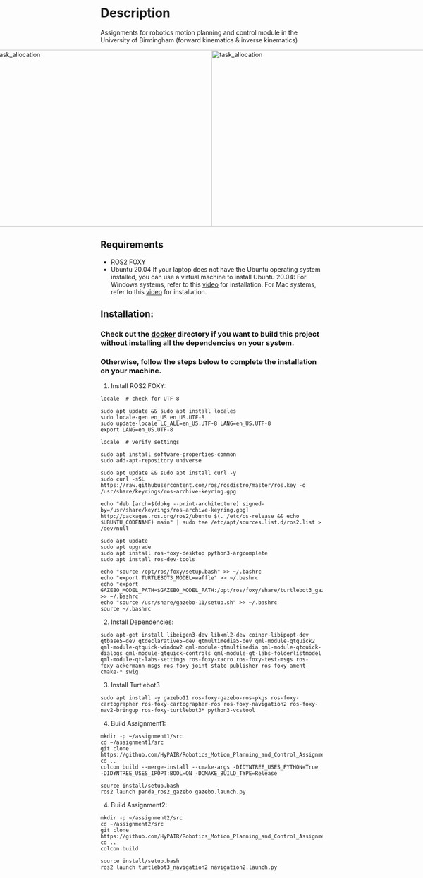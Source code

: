 # Description
Assignments for robotics motion planning and control module in the University of Birmingham (forward kinematics & inverse kinematics) 

<div style="display: flex; justify-content: center; align-items: center;">
  <img src="https://github.com/HyPAIR/Robotics_Motion_Planning_and_Control_Assignment1/blob/main/fk.png" alt="task_allocation" width="680" height="400">
  <img src="https://github.com/HyPAIR/Robotics_Motion_Planning_and_Control_Assignment1/blob/main/ik.png" alt="task_allocation" width="680" height="400">
</div>

## Requirements
 - ROS2 FOXY
 - Ubuntu 20.04
If your laptop does not have the Ubuntu operating system installed, you can use a virtual machine to install Ubuntu 20.04:
    For Windows systems, refer to this [video](https://www.youtube.com/watch?v=x5MhydijWmc) for installation.
    For Mac systems, refer to this [video](https://www.youtube.com/watch?v=Hzji7w882OY) for installation.

## Installation:
### Check out the [docker](https://github.com/HyPAIR/Robotics_Motion_Planning_and_Control_Assignment1_Docker) directory if you want to build this project without installing all the dependencies on your system.
### Otherwise, follow the steps below to complete the installation on your machine.
1. Install ROS2 FOXY:

```shell
locale  # check for UTF-8

sudo apt update && sudo apt install locales
sudo locale-gen en_US en_US.UTF-8
sudo update-locale LC_ALL=en_US.UTF-8 LANG=en_US.UTF-8
export LANG=en_US.UTF-8

locale  # verify settings
```

```shell
sudo apt install software-properties-common
sudo add-apt-repository universe
```

```shell
sudo apt update && sudo apt install curl -y
sudo curl -sSL https://raw.githubusercontent.com/ros/rosdistro/master/ros.key -o /usr/share/keyrings/ros-archive-keyring.gpg
```

```shell
echo "deb [arch=$(dpkg --print-architecture) signed-by=/usr/share/keyrings/ros-archive-keyring.gpg] http://packages.ros.org/ros2/ubuntu $(. /etc/os-release && echo $UBUNTU_CODENAME) main" | sudo tee /etc/apt/sources.list.d/ros2.list > /dev/null
```

```shell
sudo apt update
sudo apt upgrade
sudo apt install ros-foxy-desktop python3-argcomplete
sudo apt install ros-dev-tools
```

```shell
echo "source /opt/ros/foxy/setup.bash" >> ~/.bashrc
echo "export TURTLEBOT3_MODEL=waffle" >> ~/.bashrc
echo "export GAZEBO_MODEL_PATH=$GAZEBO_MODEL_PATH:/opt/ros/foxy/share/turtlebot3_gazebo/models" >> ~/.bashrc
echo "source /usr/share/gazebo-11/setup.sh" >> ~/.bashrc
source ~/.bashrc
```

2. Install Dependencies:
```shell
sudo apt-get install libeigen3-dev libxml2-dev coinor-libipopt-dev qtbase5-dev qtdeclarative5-dev qtmultimedia5-dev qml-module-qtquick2 qml-module-qtquick-window2 qml-module-qtmultimedia qml-module-qtquick-dialogs qml-module-qtquick-controls qml-module-qt-labs-folderlistmodel qml-module-qt-labs-settings ros-foxy-xacro ros-foxy-test-msgs ros-foxy-ackermann-msgs ros-foxy-joint-state-publisher ros-foxy-ament-cmake-* swig
```

3. Install Turtlebot3
```shell
sudo apt install -y gazebo11 ros-foxy-gazebo-ros-pkgs ros-foxy-cartographer ros-foxy-cartographer-ros ros-foxy-navigation2 ros-foxy-nav2-bringup ros-foxy-turtlebot3* python3-vcstool
```

4. Build Assignment1:
```shell
mkdir -p ~/assignment1/src
cd ~/assignment1/src
git clone https://github.com/HyPAIR/Robotics_Motion_Planning_and_Control_Assignment1.git
cd ..
colcon build --merge-install --cmake-args -DIDYNTREE_USES_PYTHON=True -DIDYNTREE_USES_IPOPT:BOOL=ON -DCMAKE_BUILD_TYPE=Release
```

```shell
source install/setup.bash
ros2 launch panda_ros2_gazebo gazebo.launch.py
```

4. Build Assignment2:
```shell
mkdir -p ~/assignment2/src
cd ~/assignment2/src
git clone https://github.com/HyPAIR/Robotics_Motion_Planning_and_Control_Assignment2.git
cd ..
colcon build
```

```shell
source install/setup.bash
ros2 launch turtlebot3_navigation2 navigation2.launch.py 
```
